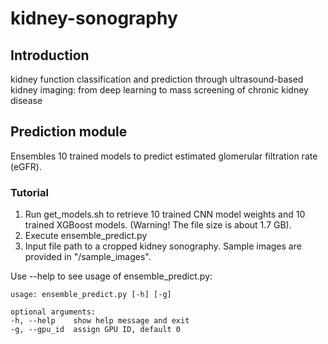 # kidney-sonography
## Introduction
kidney function classification and prediction through ultrasound-based kidney imaging: from deep learning to mass screening of chronic kidney disease

## Prediction module
Ensembles 10 trained models to predict estimated glomerular filtration rate (eGFR).
### Tutorial
1. Run get_models.sh to retrieve 10 trained CNN model weights and 10 trained XGBoost models. (Warning! The file size is about 1.7 GB).
2. Execute ensemble_predict.py
3. Input file path to a cropped kidney sonography. Sample images are provided in "/sample_images".

Use --help to see usage of ensemble_predict.py:
```
usage: ensemble_predict.py [-h] [-g]

optional arguments:
-h, --help    show help message and exit
-g, --gpu_id  assign GPU ID, default 0
```
